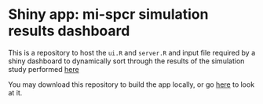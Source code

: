 # Shiny app: mi-spcr simulation results dashboard

This is a repository to host the `ui.R` and `server.R` and input file required by a shiny dashboard to dynamically sort through the results of the simulation study performed [here](https://github.com/EdoardoCostantini/mipca_compare)

You may download this repository to build the app locally, or go [here](https://edoardocostantini.github.io/publication/mipca-compare/) to look at it.